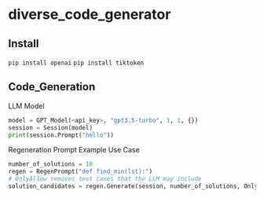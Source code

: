 # diverse_code_generator

## Install 

```pip install openai```
```pip install tiktoken```

## Code_Generation 

LLM Model 

```python
model = GPT_Model(<api_key>, "gpt3.5-turbo", 1, 1, {}) 
session = Session(model) 
print(session.Prompt("hello"))
```

Regeneration Prompt Example Use Case 

```python 
number_of_solutions = 10
regen = RegenPrompt("def find_min(lst):")
# OnlyAllow removes test cases that the LLM may include
solution_candidates = regen.Generate(session, number_of_solutions, OnlyAllow)
```
